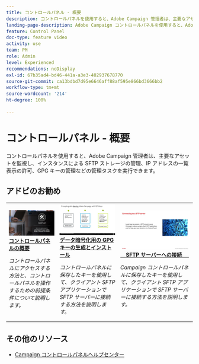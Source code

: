 ```yaml
---
title: コントロールパネル - 概要
description: コントロールパネルを使用すると、Adobe Campaign 管理者は、主要なアセットを監視し、インスタンスによる SFTP ストレージの管理、IP アドレスの一覧表示の許可、GPG キーの管理などの管理タスクを実行できます。
landing-page-description: Adobe Campaign コントロールパネルを使用すると、Adobe Campaign 管理者は、主要なアセットを監視し、インスタンスによる SFTP ストレージの管理、GPG キーの管理などの管理タスクを実行したりできます。
feature: Control Panel
doc-type: feature video
activity: use
team: PM
role: Admin
level: Experienced
recommendations: noDisplay
exl-id: 67b35ad4-bd46-441a-a3e3-402937678770
source-git-commit: ca13bdbd7d95e6646aff88af595e866bd3666bb2
workflow-type: tm+mt
source-wordcount: '214'
ht-degree: 100%

---
```


# コントロールパネル - 概要

コントロールパネルを使用すると、Adobe Campaign 管理者は、主要なアセットを監視し、インスタンスによる SFTP ストレージの管理、IP アドレスの一覧表示の許可、GPG キーの管理などの管理タスクを実行できます。

## アドビのお勧め

<table>
<tr>
<td>
    <a href="./get-started.md">
      <img alt="SFTP サーバーへの接続" src="./assets/kt-6385.jpg" />
    </a>
    <div>
      <a href="./get-started.md">
    <strong>コントロールパネルの概要</strong>
    </a>
    </div>
    <p>
    <em>コントロールパネルにアクセスする方法と、コントロールパネルを操作するための前提条件について説明します。</em>
    <p>
  </td>
  <td>
    <a href="./instance-settings/gpg-key-management/generate-and-install-gpg-keys.md">
      <img alt="SFTP サーバーへの接続" src="./assets/36386.jpg" />
    </a>
    <div>
      <a href="./instance-settings/gpg-key-management/generate-and-install-gpg-keys.md">
    <strong>データ暗号化用の GPG キーの生成とインストール</strong>
    </a>
    </div>
    <p>
    <em>コントロールパネルに保存したキーを使用して、クライアント SFTP アプリケーションで SFTP サーバーに接続する方法を説明します。</em>
    <p>
  </td>
  <td>
    <a href="./sftp-management/connect-to-sftp-server.md">
      <img alt="SFTP サーバーへの接続" src="./assets/27263.jpg" />
    </a>
    <div>
      <a href="./sftp-management/connect-to-sftp-server.md">
    <strong>SFTP サーバーへの接続</strong>
    </a>
    </div>
    <p>
    <em>Campaign コントロールパネルに保存したキーを使用して、クライアント SFTP アプリケーションで SFTP サーバーに接続する方法を説明します。</em>
    <p>
  </td>
</tr>
</table>

## その他のリソース

* [Campaign コントロールパネルヘルプセンター](https://experienceleague.adobe.com/docs/control-panel/using/control-panel-home.html?lang=ja)
